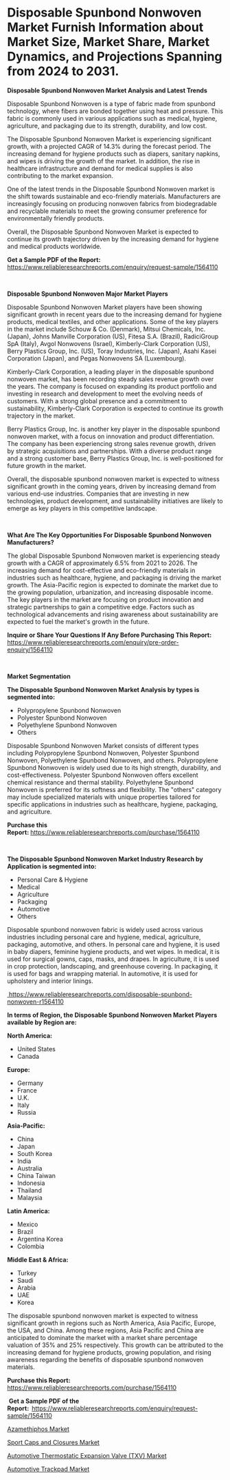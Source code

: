 <p><h1>Disposable Spunbond Nonwoven Market Furnish Information about Market Size, Market Share, Market Dynamics, and Projections Spanning from 2024 to 2031.</h1></p><p><strong>Disposable Spunbond Nonwoven Market Analysis and Latest Trends</strong></p>
<p><p>Disposable Spunbond Nonwoven is a type of fabric made from spunbond technology, where fibers are bonded together using heat and pressure. This fabric is commonly used in various applications such as medical, hygiene, agriculture, and packaging due to its strength, durability, and low cost.</p><p>The Disposable Spunbond Nonwoven Market is experiencing significant growth, with a projected CAGR of 14.3% during the forecast period. The increasing demand for hygiene products such as diapers, sanitary napkins, and wipes is driving the growth of the market. In addition, the rise in healthcare infrastructure and demand for medical supplies is also contributing to the market expansion.</p><p>One of the latest trends in the Disposable Spunbond Nonwoven market is the shift towards sustainable and eco-friendly materials. Manufacturers are increasingly focusing on producing nonwoven fabrics from biodegradable and recyclable materials to meet the growing consumer preference for environmentally friendly products.</p><p>Overall, the Disposable Spunbond Nonwoven Market is expected to continue its growth trajectory driven by the increasing demand for hygiene and medical products worldwide.</p></p>
<p><strong>Get a Sample PDF of the Report:&nbsp;</strong> <a href="https://www.reliableresearchreports.com/enquiry/request-sample/1564110">https://www.reliableresearchreports.com/enquiry/request-sample/1564110</a></p>
<p>&nbsp;</p>
<p><strong>Disposable Spunbond Nonwoven Major Market Players</strong></p>
<p><p>Disposable Spunbond Nonwoven Market players have been showing significant growth in recent years due to the increasing demand for hygiene products, medical textiles, and other applications. Some of the key players in the market include Schouw & Co. (Denmark), Mitsui Chemicals, Inc. (Japan), Johns Manville Corporation (US), Fitesa S.A. (Brazil), RadiciGroup SpA (Italy), Avgol Nonwovens (Israel), Kimberly-Clark Corporation (US), Berry Plastics Group, Inc. (US), Toray Industries, Inc. (Japan), Asahi Kasei Corporation (Japan), and Pegas Nonwovens SA (Luxembourg).</p><p>Kimberly-Clark Corporation, a leading player in the disposable spunbond nonwoven market, has been recording steady sales revenue growth over the years. The company is focused on expanding its product portfolio and investing in research and development to meet the evolving needs of customers. With a strong global presence and a commitment to sustainability, Kimberly-Clark Corporation is expected to continue its growth trajectory in the market.</p><p>Berry Plastics Group, Inc. is another key player in the disposable spunbond nonwoven market, with a focus on innovation and product differentiation. The company has been experiencing strong sales revenue growth, driven by strategic acquisitions and partnerships. With a diverse product range and a strong customer base, Berry Plastics Group, Inc. is well-positioned for future growth in the market.</p><p>Overall, the disposable spunbond nonwoven market is expected to witness significant growth in the coming years, driven by increasing demand from various end-use industries. Companies that are investing in new technologies, product development, and sustainability initiatives are likely to emerge as key players in this competitive landscape.</p></p>
<p>&nbsp;</p>
<p><strong>What Are The Key Opportunities For Disposable Spunbond Nonwoven Manufacturers?</strong></p>
<p><p>The global Disposable Spunbond Nonwoven market is experiencing steady growth with a CAGR of approximately 6.5% from 2021 to 2026. The increasing demand for cost-effective and eco-friendly materials in industries such as healthcare, hygiene, and packaging is driving the market growth. The Asia-Pacific region is expected to dominate the market due to the growing population, urbanization, and increasing disposable income. The key players in the market are focusing on product innovation and strategic partnerships to gain a competitive edge. Factors such as technological advancements and rising awareness about sustainability are expected to fuel the market's growth in the future.</p></p>
<p><strong>Inquire or Share Your Questions If Any Before Purchasing This Report:</strong> <a href="https://www.reliableresearchreports.com/enquiry/pre-order-enquiry/1564110">https://www.reliableresearchreports.com/enquiry/pre-order-enquiry/1564110</a></p>
<p>&nbsp;</p>
<p><strong>Market Segmentation</strong></p>
<p><strong>The Disposable Spunbond Nonwoven Market Analysis by types is segmented into:</strong></p>
<p><ul><li>Polypropylene Spunbond Nonwoven</li><li>Polyester Spunbond Nonwoven</li><li>Polyethylene Spunbond Nonwoven</li><li>Others</li></ul></p>
<p><p>Disposable Spunbond Nonwoven Market consists of different types including Polypropylene Spunbond Nonwoven, Polyester Spunbond Nonwoven, Polyethylene Spunbond Nonwoven, and others. Polypropylene Spunbond Nonwoven is widely used due to its high strength, durability, and cost-effectiveness. Polyester Spunbond Nonwoven offers excellent chemical resistance and thermal stability. Polyethylene Spunbond Nonwoven is preferred for its softness and flexibility. The "others" category may include specialized materials with unique properties tailored for specific applications in industries such as healthcare, hygiene, packaging, and agriculture.</p></p>
<p><strong>Purchase this Report:&nbsp;</strong><a href="https://www.reliableresearchreports.com/purchase/1564110">https://www.reliableresearchreports.com/purchase/1564110</a></p>
<p>&nbsp;</p>
<p><strong>The Disposable Spunbond Nonwoven Market Industry Research by Application is segmented into:</strong></p>
<p><ul><li>Personal Care & Hygiene</li><li>Medical</li><li>Agriculture</li><li>Packaging</li><li>Automotive</li><li>Others</li></ul></p>
<p><p>Disposable spunbond nonwoven fabric is widely used across various industries including personal care and hygiene, medical, agriculture, packaging, automotive, and others. In personal care and hygiene, it is used in baby diapers, feminine hygiene products, and wet wipes. In medical, it is used for surgical gowns, caps, masks, and drapes. In agriculture, it is used in crop protection, landscaping, and greenhouse covering. In packaging, it is used for bags and wrapping material. In automotive, it is used for upholstery and interior linings.</p></p>
<p><a href="https://www.reliableresearchreports.com/disposable-spunbond-nonwoven-r1564110">&nbsp;https://www.reliableresearchreports.com/disposable-spunbond-nonwoven-r1564110</a></p>
<p><strong>In terms of Region, the Disposable Spunbond Nonwoven Market Players available by Region are:</strong></p>
<p>
    <p> <strong> North America: </strong>
        <ul>
            <li>United States</li>
            <li>Canada</li>
        </ul>
        </p> 
    <p> <strong> Europe: </strong>
        <ul>
            <li>Germany</li>
            <li>France</li>
            <li>U.K.</li>
            <li>Italy</li>
            <li>Russia</li>
        </ul>
        </p> 
    <p> <strong> Asia-Pacific: </strong>
        <ul>
            <li>China</li>
            <li>Japan</li>
            <li>South Korea</li>
            <li>India</li>
            <li>Australia</li>
            <li>China Taiwan</li>
            <li>Indonesia</li>
            <li>Thailand</li>
            <li>Malaysia</li>
        </ul>
        </p> 
    <p> <strong> Latin America: </strong>
        <ul>
            <li>Mexico</li>
            <li>Brazil</li>
            <li>Argentina Korea</li>
            <li>Colombia</li>
        </ul>
        </p> 
    <p> <strong> Middle East & Africa: </strong>
        <ul>
            <li>Turkey</li>
            <li>Saudi</li>
            <li>Arabia</li>
            <li>UAE</li>
            <li>Korea</li>
        </ul>
    </p>
    </p>
<p><p>The disposable spunbond nonwoven market is expected to witness significant growth in regions such as North America, Asia Pacific, Europe, the USA, and China. Among these regions, Asia Pacific and China are anticipated to dominate the market with a market share percentage valuation of 35% and 25% respectively. This growth can be attributed to the increasing demand for hygiene products, growing population, and rising awareness regarding the benefits of disposable spunbond nonwoven materials.</p></p>
<p><strong>Purchase this Report: </strong><a href="https://www.reliableresearchreports.com/purchase/1564110">https://www.reliableresearchreports.com/purchase/1564110</a></p>
<p>&nbsp;<strong>Get a Sample PDF of the Report:&nbsp;&nbsp;</strong><a href="https://www.reliableresearchreports.com/enquiry/request-sample/1564110">https://www.reliableresearchreports.com/enquiry/request-sample/1564110</a></p>
<p><strong></strong></p>
<p><p><a href="https://github.com/jahid123ahm/Market-Research-Report-List-1/blob/main/azamethiphos-market.md">Azamethiphos Market</a></p><p><a href="https://github.com/riwar777/Market-Research-Report-List-1/blob/main/sport-caps-and-closures-market.md">Sport Caps and Closures Market</a></p><p><a href="https://medium.com/@dan.murray5879/automotive-thermostatic-expansion-valve-txv-industry-analysis-report-its-market-size-share-926899b3b9cd">Automotive Thermostatic Expansion Valve (TXV) Market</a></p><p><a href="https://medium.com/@lisastevens48/automotive-trackpad-market-share-and-new-trends-analysis-by-its-type-application-end-use-and-87cc1ec5e2b1">Automotive Trackpad Market</a></p></p>